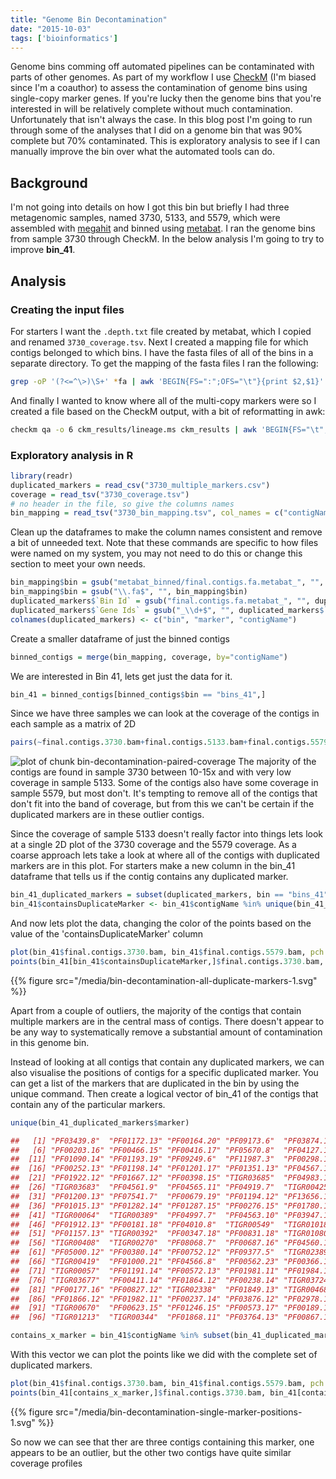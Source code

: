 ```yaml
---
title: "Genome Bin Decontamination"
date: "2015-10-03"
tags: ['bioinformatics']
---
```

Genome bins comming off automated pipelines can be contaminated
with parts of other genomes. As part of my workflow I use
[CheckM](http://genome.cshlp.org/content/early/2015/05/14/gr.186072.114.abstract)
(I'm biased since I'm a coauthor) to assess the contamination of
genome bins using single-copy marker genes. If you're lucky then
the genome bins that you're interested in will be relatively complete
without much contamination. Unfortunately that isn't always the
case. In this blog post I'm going to run through some of the analyses
that I did on a genome bin that was 90% complete but 70% contaminated.
This is exploratory analysis to see if I can manually improve the
bin over what the automated tools can do.

<!--more-->

## Background
I'm not going into details on how I got this bin but briefly I had
three metagenomic samples, named 3730, 5133, and 5579, which were
assembled with
[megahit](http://bioinformatics.oxfordjournals.org/content/31/10/1674.long)
and binned using [metabat](https://peerj.com/articles/1165/). I ran
the genome bins from sample 3730 through CheckM. In the below analysis I'm going to
try to improve **bin_41**.

## Analysis
### Creating the input files
For starters I want the `.depth.txt` file created by metabat, which I copied and renamed `3730_coverage.tsv`. Next I created a mapping file for which contigs belonged to which bins. I have the fasta files of all of the bins in a separate directory. To get the mapping of the fasta files I ran the following:
```sh
grep -oP '(?<=^\>)\S+' *fa | awk 'BEGIN{FS=":";OFS="\t"}{print $2,$1}' > 3730_bin_mapping.tsv
```
And finally I wanted to know where all of the multi-copy markers were so I created a file based on the CheckM output, with a bit of reformatting in awk:
```sh
checkm qa -o 6 ckm_results/lineage.ms ckm_results | awk 'BEGIN{FS="\t";OFS=","}{n = split($3,a,",");for(i = 1; i <= n; ++i){print $1,$2,a[i]}}' > 3730_multiple_markers.csv
```
### Exploratory analysis in R

```R
library(readr)
duplicated_markers = read_csv("3730_multiple_markers.csv")
coverage = read_tsv("3730_coverage.tsv")
# no header in the file, so give the columns names
bin_mapping = read_tsv("3730_bin_mapping.tsv", col_names = c("contigName", "bin"))
```
Clean up the dataframes to make the column names consistent and remove a bit of unneeded text. Note that these commands are specific to how files were named on my system, you may not need to do this or change this section to meet your own needs. 

```R
bin_mapping$bin = gsub("metabat_binned/final.contigs.fa.metabat_", "", bin_mapping$bin)
bin_mapping$bin = gsub("\\.fa$", "", bin_mapping$bin)
duplicated_markers$`Bin Id` = gsub("final.contigs.fa.metabat_", "", duplicated_markers$`Bin Id`)
duplicated_markers$`Gene Ids` = gsub("_\\d+$", "", duplicated_markers$`Gene Ids`, perl=TRUE)
colnames(duplicated_markers) <- c("bin", "marker", "contigName")
```
Create a smaller dataframe of just the binned contigs

```R
binned_contigs = merge(bin_mapping, coverage, by="contigName")
```
We are interested in Bin 41, lets get just the data for it.

```R
bin_41 = binned_contigs[binned_contigs$bin == "bins_41",]
```
Since we have three samples we can look at the coverage of the contigs in each sample as a matrix of 2D

```R
pairs(~final.contigs.3730.bam+final.contigs.5133.bam+final.contigs.5579.bam, data=bin_41, main = "Comparison of contig coverage between samples", labels = c("3730", "5133", "5579"))
```

![plot of chunk bin-decontamination-paired-coverage](/media/bin-decontamination-paired-coverage-1.svg) 
The majority of the contigs are found in sample 3730 between 10-15x and with very low coverage in sample 5133. Some of the contigs also have some coverage in sample 5579, but most don't. It's tempting to remove all of the contigs that don't fit into the band of coverage, but from this we can't be certain if the duplicated markers are in these outlier contigs.

Since the coverage of sample 5133 doesn't really factor into things lets look at a single 2D plot of the 3730 coverage and the 5579 coverage. As a coarse approach lets take a look at where all of the contigs with duplicated markers are in this plot. For starters make a new column in the bin_41 dataframe that tells us if the contig contains any duplicated marker.

```R
bin_41_duplicated_markers = subset(duplicated_markers, bin == "bins_41")
bin_41$containsDuplicateMarker <- bin_41$contigName %in% unique(bin_41_duplicated_markers$contigName)
```
And now lets plot the data, changing the color of the points based on the value of the 'containsDuplicateMarker' column

```R
plot(bin_41$final.contigs.3730.bam, bin_41$final.contigs.5579.bam, pch = 19, col = "lightgrey", cex=0.5, xlab="3730 coverage", ylab="5579 coverage", main="Contigs containing duplicated markers")
points(bin_41[bin_41$containsDuplicateMarker,]$final.contigs.3730.bam, bin_41[bin_41$containsDuplicateMarker,]$final.contigs.5579.bam, col = "red")
```

{{% figure src="/media/bin-decontamination-all-duplicate-markers-1.svg" %}}

Apart from a couple of outliers, the majority of the contigs that contain multiple markers are in the central mass of contigs. There doesn't appear to be any way to systematically remove a substantial amount of contamination in this genome bin.

Instead of looking at all contigs that contain any duplicated markers, we can also visualise the positions of contigs for a specific duplicated marker. You can get a list of the markers that are duplicated in the bin by using the unique command. Then create a logical vector of bin_41 of the contigs that contain any of the particular markers.


```R
unique(bin_41_duplicated_markers$marker)

##   [1] "PF03439.8"  "PF01172.13" "PF00164.20" "PF09173.6"  "PF03874.11"
##   [6] "PF00203.16" "PF00466.15" "PF00416.17" "PF05670.8"  "PF04127.10"
##  [11] "PF01090.14" "PF01193.19" "PF09249.6"  "PF11987.3"  "PF00298.14"
##  [16] "PF00252.13" "PF01198.14" "PF01201.17" "PF01351.13" "PF04567.12"
##  [21] "PF01922.12" "PF01667.12" "PF00398.15" "TIGR03685"  "PF04983.13"
##  [26] "TIGR03683"  "PF04561.9"  "PF04565.11" "PF04919.7"  "TIGR00425" 
##  [31] "PF01200.13" "PF07541.7"  "PF00679.19" "PF01194.12" "PF13656.1" 
##  [36] "PF01015.13" "PF01282.14" "PF01287.15" "PF00276.15" "PF01780.14"
##  [41] "TIGR00064"  "TIGR00389"  "PF04997.7"  "PF04563.10" "PF03947.13"
##  [46] "PF01912.13" "PF00181.18" "PF04010.8"  "TIGR00549"  "TIGR01018" 
##  [51] "PF01157.13" "TIGR00392"  "PF00347.18" "PF00831.18" "TIGR01080" 
##  [56] "TIGR00408"  "TIGR00270"  "PF08068.7"  "PF00687.16" "PF04560.15"
##  [61] "PF05000.12" "PF00380.14" "PF00752.12" "PF09377.5"  "TIGR02389" 
##  [66] "TIGR00419"  "PF01000.21" "PF04566.8"  "PF00562.23" "PF00366.15"
##  [71] "TIGR00057"  "PF01191.14" "PF00572.13" "PF01981.11" "PF01984.15"
##  [76] "TIGR03677"  "PF00411.14" "PF01864.12" "PF00238.14" "TIGR03724" 
##  [81] "PF00177.16" "PF00827.12" "TIGR02338"  "PF01849.13" "TIGR00468" 
##  [86] "PF01866.12" "PF01982.11" "PF00237.14" "PF03876.12" "PF02978.14"
##  [91] "TIGR00670"  "PF00623.15" "PF01246.15" "PF00573.17" "PF00189.15"
##  [96] "TIGR01213"  "TIGR00344"  "PF01868.11" "PF03764.13" "PF00867.13"

contains_x_marker = bin_41$contigName %in% subset(bin_41_duplicated_markers, marker == "PF01157.13")$contigName
```
With this vector we can plot the points like we did with the complete set of duplicated markers.

```R
plot(bin_41$final.contigs.3730.bam, bin_41$final.contigs.5579.bam, pch = 19, col = "lightgrey", cex=0.5, main="Position of contigs with PF01157.13", xlab="3730 coverage", ylab="5579 coverage")
points(bin_41[contains_x_marker,]$final.contigs.3730.bam, bin_41[contains_x_marker,]$final.contigs.5579.bam, col = "red")
```

{{% figure src="/media/bin-decontamination-single-marker-positions-1.svg" %}}

So now we can see that ther are three contigs containing this marker, one
appears to be an outlier, but the other two contigs have quite similar
coverage profiles
